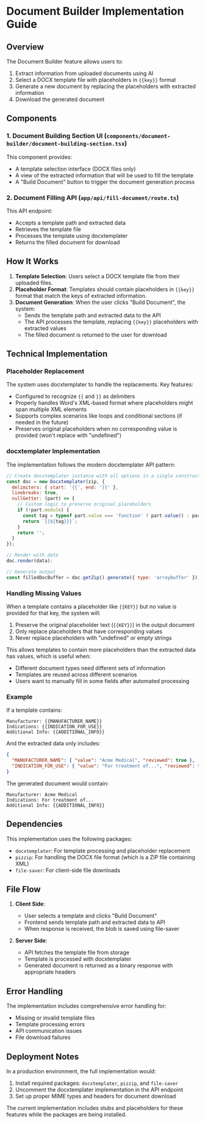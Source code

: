 # Document Builder Implementation Guide

## Overview

The Document Builder feature allows users to:

1. Extract information from uploaded documents using AI
2. Select a DOCX template file with placeholders in `{{key}}` format
3. Generate a new document by replacing the placeholders with extracted information
4. Download the generated document

## Components

### 1. Document Building Section UI (`components/document-builder/document-building-section.tsx`)

This component provides:
- A template selection interface (DOCX files only)
- A view of the extracted information that will be used to fill the template
- A "Build Document" button to trigger the document generation process

### 2. Document Filling API (`app/api/fill-document/route.ts`)

This API endpoint:
- Accepts a template path and extracted data
- Retrieves the template file
- Processes the template using docxtemplater
- Returns the filled document for download

## How It Works

1. **Template Selection**: Users select a DOCX template file from their uploaded files.
2. **Placeholder Format**: Templates should contain placeholders in `{{key}}` format that match the keys of extracted information.
3. **Document Generation**: When the user clicks "Build Document", the system:
   - Sends the template path and extracted data to the API
   - The API processes the template, replacing `{{key}}` placeholders with extracted values
   - The filled document is returned to the user for download

## Technical Implementation

### Placeholder Replacement

The system uses docxtemplater to handle the replacements. Key features:
- Configured to recognize `{{` and `}}` as delimiters
- Properly handles Word's XML-based format where placeholders might span multiple XML elements
- Supports complex scenarios like loops and conditional sections (if needed in the future)
- Preserves original placeholders when no corresponding value is provided (won't replace with "undefined")

### docxtemplater Implementation

The implementation follows the modern docxtemplater API pattern:
```javascript
// Create docxtemplater instance with all options in a single constructor call
const doc = new Docxtemplater(zip, {
  delimiters: { start: '{{', end: '}}' },
  linebreaks: true,
  nullGetter: (part) => {
    // Custom logic to preserve original placeholders
    if (!part.module) {
      const tag = typeof part.value === 'function' ? part.value() : part.value;
      return `{{${tag}}}`;
    }
    return '';
  }
});

// Render with data
doc.render(data);

// Generate output
const filledDocBuffer = doc.getZip().generate({ type: 'arraybuffer' });
```

### Handling Missing Values

When a template contains a placeholder like `{{KEY}}` but no value is provided for that key, the system will:
1. Preserve the original placeholder text (`{{KEY}}`) in the output document
2. Only replace placeholders that have corresponding values
3. Never replace placeholders with "undefined" or empty strings

This allows templates to contain more placeholders than the extracted data has values, which is useful when:
- Different document types need different sets of information
- Templates are reused across different scenarios
- Users want to manually fill in some fields after automated processing

### Example

If a template contains:
```
Manufacturer: {{MANUFACTURER_NAME}}
Indications: {{INDICATION_FOR_USE}}
Additional Info: {{ADDITIONAL_INFO}}
```

And the extracted data only includes:
```json
{
  "MANUFACTURER_NAME": { "value": "Acme Medical", "reviewed": true },
  "INDICATION_FOR_USE": { "value": "For treatment of...", "reviewed": false }
}
```

The generated document would contain:
```
Manufacturer: Acme Medical
Indications: For treatment of...
Additional Info: {{ADDITIONAL_INFO}}
```

## Dependencies

This implementation uses the following packages:
- `docxtemplater`: For template processing and placeholder replacement
- `pizzip`: For handling the DOCX file format (which is a ZIP file containing XML)
- `file-saver`: For client-side file downloads

## File Flow

1. **Client Side**:
   - User selects a template and clicks "Build Document"
   - Frontend sends template path and extracted data to API
   - When response is received, the blob is saved using file-saver

2. **Server Side**:
   - API fetches the template file from storage
   - Template is processed with docxtemplater
   - Generated document is returned as a binary response with appropriate headers

## Error Handling

The implementation includes comprehensive error handling for:
- Missing or invalid template files
- Template processing errors
- API communication issues
- File download failures

## Deployment Notes

In a production environment, the full implementation would:
1. Install required packages: `docxtemplater`, `pizzip`, and `file-saver`
2. Uncomment the docxtemplater implementation in the API endpoint
3. Set up proper MIME types and headers for document download

The current implementation includes stubs and placeholders for these features while the packages are being installed. 